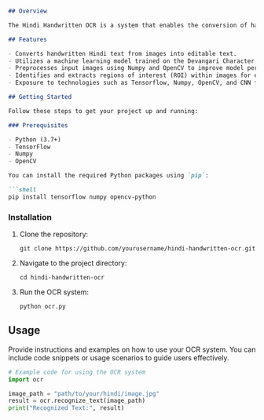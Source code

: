 ```markdown

## Overview

The Hindi Handwritten OCR is a system that enables the conversion of handwritten Hindi text from images into editable text. It achieves this through the use of a Machine Learning model trained on the Devangari Character Dataset, achieving an accuracy of more than 95%. This project leverages tools like Numpy and OpenCV for image preprocessing and region-of-interest (ROI) detection before passing the data to a Convolutional Neural Network (CNN) model for character recognition.

## Features

- Converts handwritten Hindi text from images into editable text.
- Utilizes a machine learning model trained on the Devangari Character Dataset with an accuracy of more than 95%.
- Preprocesses input images using Numpy and OpenCV to improve model performance.
- Identifies and extracts regions of interest (ROI) within images for efficient character recognition.
- Exposure to technologies such as Tensorflow, Numpy, OpenCV, and CNN for deep learning enthusiasts.

## Getting Started

Follow these steps to get your project up and running:

### Prerequisites

- Python (3.7+)
- TensorFlow
- Numpy
- OpenCV

You can install the required Python packages using `pip`:

```shell
pip install tensorflow numpy opencv-python
```

### Installation

1. Clone the repository:

   ```shell
   git clone https://github.com/yourusername/hindi-handwritten-ocr.git
   ```

2. Navigate to the project directory:

   ```shell
   cd hindi-handwritten-ocr
   ```

3. Run the OCR system:

   ```shell
   python ocr.py
   ```

## Usage

Provide instructions and examples on how to use your OCR system. You can include code snippets or usage scenarios to guide users effectively.

```python
# Example code for using the OCR system
import ocr

image_path = "path/to/your/hindi/image.jpg"
result = ocr.recognize_text(image_path)
print("Recognized Text:", result)
```

```

